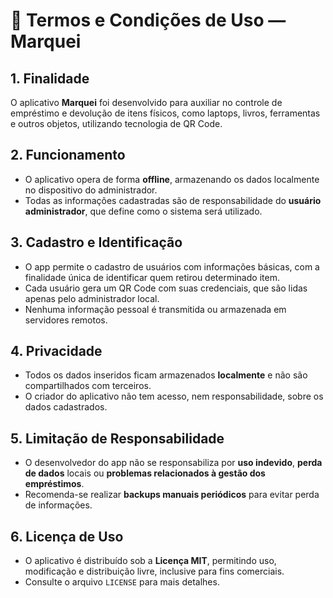 # 📄 Termos e Condições de Uso — Marquei

## 1. Finalidade

O aplicativo **Marquei** foi desenvolvido para auxiliar no controle de empréstimo e devolução de itens físicos, como laptops, livros, ferramentas e outros objetos, utilizando tecnologia de QR Code.

## 2. Funcionamento

- O aplicativo opera de forma **offline**, armazenando os dados localmente no dispositivo do administrador.
- Todas as informações cadastradas são de responsabilidade do **usuário administrador**, que define como o sistema será utilizado.

## 3. Cadastro e Identificação

- O app permite o cadastro de usuários com informações básicas, com a finalidade única de identificar quem retirou determinado item.
- Cada usuário gera um QR Code com suas credenciais, que são lidas apenas pelo administrador local.
- Nenhuma informação pessoal é transmitida ou armazenada em servidores remotos.

## 4. Privacidade

- Todos os dados inseridos ficam armazenados **localmente** e não são compartilhados com terceiros.
- O criador do aplicativo não tem acesso, nem responsabilidade, sobre os dados cadastrados.

## 5. Limitação de Responsabilidade

- O desenvolvedor do app não se responsabiliza por **uso indevido**, **perda de dados** locais ou **problemas relacionados à gestão dos empréstimos**.
- Recomenda-se realizar **backups manuais periódicos** para evitar perda de informações.

## 6. Licença de Uso

- O aplicativo é distribuído sob a **Licença MIT**, permitindo uso, modificação e distribuição livre, inclusive para fins comerciais.
- Consulte o arquivo `LICENSE` para mais detalhes.